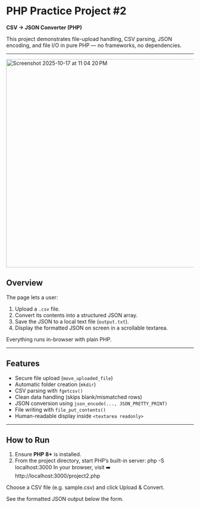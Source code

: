 # PHP  Practice Project #2  
**CSV → JSON Converter (PHP)**

This project demonstrates file-upload handling, CSV parsing, JSON encoding, and file I/O in pure PHP — no frameworks, no dependencies.

---

<img width="527" height="560" alt="Screenshot 2025-10-17 at 11 04 20 PM" src="https://github.com/user-attachments/assets/437563a9-7193-48f6-b274-1171671d82fe" />

##  Overview
The page lets a user:

1. Upload a `.csv` file.  
2. Convert its contents into a structured JSON array.  
3. Save the JSON to a local text file (`output.txt`).  
4. Display the formatted JSON on screen in a scrollable textarea.

Everything runs in-browser with plain PHP.

---

##  Features
-  Secure file upload (`move_uploaded_file`)
-  Automatic folder creation (`mkdir`)
-  CSV parsing with `fgetcsv()`
-  Clean data handling (skips blank/mismatched rows)
-  JSON conversion using `json_encode(..., JSON_PRETTY_PRINT)`
-  File writing with `file_put_contents()`
-  Human-readable display inside `<textarea readonly>`

---

##  How to Run
1. Ensure **PHP 8+** is installed.  
2. From the project directory, start PHP’s built-in server:
   php -S localhost:3000
In your browser, visit
➡️ http://localhost:3000/project2.php

Choose a CSV file (e.g. sample.csv) and click Upload & Convert.

See the formatted JSON output below the form.
